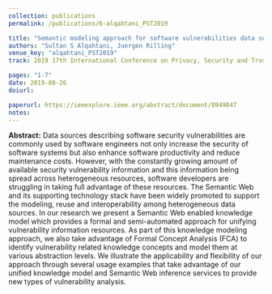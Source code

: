 ```yaml
---
collection: publications
permalink: /publications/6-alqahtani_PST2019

title: "Semantic modeling approach for software vulnerabilities data sources"
authors: "Sultan S Alqahtani, Juergen Rilling"
venue_key: "alqahtani_PST2019"
track: 2019 17th International Conference on Privacy, Security and Trust (PST)

pages: "1-7"
date: 2019-08-26
doiurl: 

paperurl: https://ieeexplore.ieee.org/abstract/document/8949047
notes:
---
```


**Abstract:** Data sources describing software security vulnerabilities are commonly used by software engineers not only increase the security of software systems but also enhance software productivity and reduce maintenance costs. However, with the constantly growing amount of available security vulnerability information and this information being spread across heterogeneous resources, software developers are struggling in taking full advantage of these resources. The Semantic Web and its supporting technology stack have been widely promoted to support the modeling, reuse and interoperability among heterogeneous data sources. In our research we present a Semantic Web enabled knowledge model which provides a formal and semi-automated approach for unifying vulnerability information resources. As part of this knowledge modeling approach, we also take advantage of Formal Concept Analysis (FCA) to identify vulnerability related knowledge concepts and model them at various abstraction levels. We illustrate the applicability and flexibility of our approach through several usage examples that take advantage of our unified knowledge model and Semantic Web inference services to provide new types of vulnerability analysis.